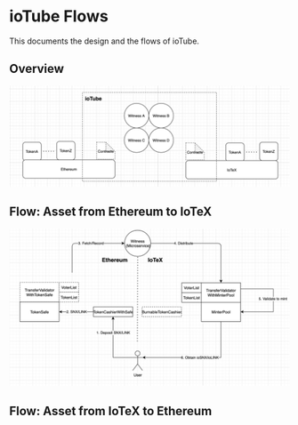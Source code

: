 # ioTube Flows

This documents the design and the flows of ioTube.

## Overview
![arch](arch.png)

## Flow: Asset from Ethereum to IoTeX
![e2i](E2I_flow.png)

## Flow: Asset from IoTeX to Ethereum


